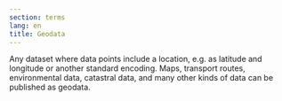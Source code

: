 ```yaml
---
section: terms
lang: en
title: Geodata
---
```


Any dataset where data points include a location, e.g. as latitude and longitude or another standard encoding. Maps, transport routes, environmental data, catastral data, and many other kinds of data can be published as geodata.